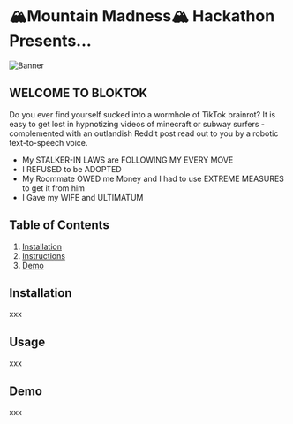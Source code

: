 # 🏔Mountain Madness🏔 Hackathon Presents...
![Banner](https://github.com/benled1/MountainHackathon/blob/main/BlokTok.png?raw=true)

## WELCOME TO BLOKTOK </h3>
Do you ever find yourself sucked into a wormhole of TikTok brainrot? It is easy to get lost in hypnotizing videos of minecraft or subway surfers - complemented with an outlandish Reddit post read out to you by a robotic text-to-speech voice. 
- My STALKER-IN LAWS are FOLLOWING MY EVERY MOVE
- I REFUSED to be ADOPTED
- My Roommate OWED me Money and I had to use EXTREME MEASURES to get it from him
- I Gave my WIFE and ULTIMATUM 

## Table of Contents

1. [Installation](#installation)
2. [Instructions](#instructions)
3. [Demo](#Demo)
   
## Installation

xxx

## Usage

xxx

## Demo

xxx
